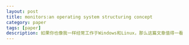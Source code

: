 ```yaml
---
layout: post
title: monitors:an operating system structuring concept
category: paper
tags: [paper]
description: 如果你也像我一样经常工作于Windows和Linux，那么这篇文章值得一看
---
```




